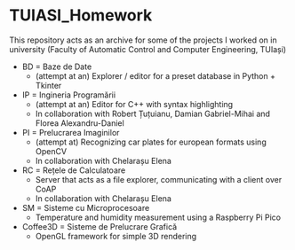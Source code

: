 # TUIASI_Homework

This repository acts as an archive for some of the projects I worked on in university (Faculty of Automatic Control and Computer Engineering, TUIași)

* BD = Baze de Date
    * (attempt at an) Explorer / editor for a preset database in Python + Tkinter
* IP = Ingineria Programării
    * (attempt at an) Editor for C++ with syntax highlighting
    * In collaboration with Robert Țuțuianu, Damian Gabriel-Mihai and Florea Alexandru-Daniel
* PI = Prelucrarea Imaginilor
    * (attempt at) Recognizing car plates for european formats using OpenCV
    * In collaboration with Chelarașu Elena
* RC = Rețele de Calculatoare
    * Server that acts as a file explorer, communicating with a client over CoAP
    * In collaboration with Chelarașu Elena
* SM = Sisteme cu Microprocesoare
    * Temperature and humidity measurement using a Raspberry Pi Pico
* Coffee3D = Sisteme de Prelucrare Grafică
    * OpenGL framework for simple 3D rendering
